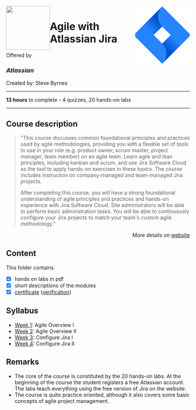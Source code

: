 <a href="https://www.coursera.org/learn/agile-atlassian-jira">
  <img src="/img/Agile_with_Atlassian_Jira_logo.svg" width="150" align="right">
</a>

<img src="/img/Atlassian_logo.avif" width="120" height="120" align="left">

# Agile with Atlassian Jira

Offered by 
### *Atlassian*

Created by: Steve Byrnes

---

**13 hours** to complete - 4 quizzes, 20 hands-on labs

---

## Course description

>"This course discusses common foundational principles and practices used by agile methodologies, providing you with a flexible set of tools to use in your role (e.g. product owner, scrum master, project manager, team member) on an agile team. Learn agile and lean principles, including kanban and scrum, and use Jira Software Cloud as the tool to apply hands-on exercises in these topics. The course includes instruction on company-managed and team-managed Jira projects. 
>
>After completing this course, you will have a strong foundational understanding of agile principles and practices and hands-on experience with Jira Software Cloud. Site administrators will be able to perform basic administration tasks. You will be able to continuously configure your Jira projects to match your team's custom agile methodology."

<p align="right">More details on <a href="https://www.coursera.org/learn/agile-atlassian-jira">website</a></p>

## Content
This folder contains 
- [x] hands on labs in pdf
- [x] short descriptions of the modules 
- [x] [certificate](./Certificate/Coursera%20Certificate%20Agile%20with%20Atlassian%20Jira.pdf) ([verification](https://coursera.org/verify/7H8TSX73YY4X))

## Syllabus
- [Week 1](./Week%201): Agile Overview I
- [Week 2](./Week%202): Agile Overview II
- [Week 3](./Week%203): Configure Jira I
- [Week 4](./Week%204): Configure Jira II

## Remarks
- The core of the course is constituted by the 20 hands-on labs. At the beginning of the course the student registers a free Atlassian account. The labs teach everything using the free version of Jira on the website. 
- The course is quite practice oriented, although it also covers some basic concepts of agile project management. 

